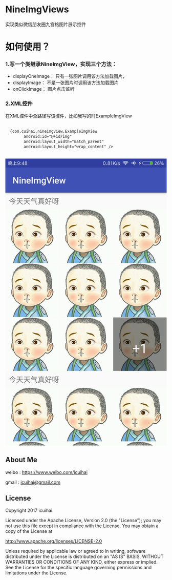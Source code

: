 # NineImgViews
实现类似微信朋友圈九宫格图片展示控件
# 如何使用？
### 1.写一个类继承NineImgView，实现三个方法：
* displayOneImage：
 只有一张图片调用该方法加载图片，
* displayImage：
 不是一张图片时调用该方法加载图片
* onClickImage：
 图片点击监听
 ### 2.XML控件
 在XML控件中全路径写该控件，比如我写的时ExampleImgView
<pre><code>
  {com.cuihai.nineimgview.ExampleImgView
        android:id="@+id/img"
        android:layout_width="match_parent"
        android:layout_height="wrap_content" />
        
</code></pre>
![image](https://github.com/icuihai/NineImgView/raw/master/img/nineimgview.png)
## About Me
weibo : <https://www.weibo.com/icuihai>

gmail  : icuihai@gmail.com
## License
Copyright 2017 icuihai.

Licensed under the Apache License, Version 2.0 (the "License");
you may not use this file except in compliance with the License.
You may obtain a copy of the License at

   http://www.apache.org/licenses/LICENSE-2.0

Unless required by applicable law or agreed to in writing, software
distributed under the License is distributed on an "AS IS" BASIS,
WITHOUT WARRANTIES OR CONDITIONS OF ANY KIND, either express or implied.
See the License for the specific language governing permissions and
limitations under the License.
